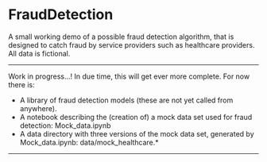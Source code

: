 # FraudDetection
A small working demo of a possible fraud detection algorithm, that is designed to catch fraud by service providers such as healthcare providers. All data is fictional.

***
Work in progress...! In due time, this will get ever more complete. For now there is:
- A library of fraud detection models (these are not yet called from anywhere).
- A notebook describing the (creation of) a mock data set used for fraud detection: Mock_data.ipynb
- A data directory with three versions of the mock data set, generated by Mock_data.ipynb: data/mock_healthcare.*
***

